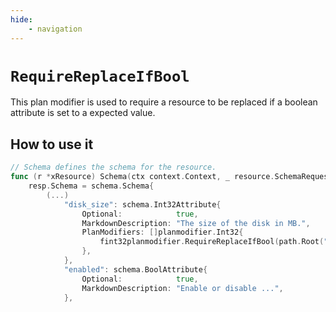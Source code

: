```yaml
---
hide:
    - navigation
---
```

# `RequireReplaceIfBool`

This plan modifier is used to require a resource to be replaced if a boolean attribute is set to a expected value.

## How to use it

```go
// Schema defines the schema for the resource.
func (r *xResource) Schema(ctx context.Context, _ resource.SchemaRequest, resp *resource.SchemaResponse) {
    resp.Schema = schema.Schema{
        (...)
            "disk_size": schema.Int32Attribute{
                Optional:            true,
                MarkdownDescription: "The size of the disk in MB.",
                PlanModifiers: []planmodifier.Int32{
                    fint32planmodifier.RequireReplaceIfBool(path.Root("enabled"), true)
                },
            },
            "enabled": schema.BoolAttribute{
                Optional:            true,
                MarkdownDescription: "Enable or disable ...",
            },
```

